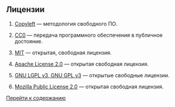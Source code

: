 ## Лицензии

1. [Copyleft](https://ru.wikipedia.org/wiki/Копилефт) — методология свободного ПО.

2. [CC0](https://ru.wikipedia.org/wiki/Лицензии_и_инструменты_Creative_Commons) — передача программного обеспечения в публичное достояние. 

3. [MIT](https://ru.wikipedia.org/wiki/Лицензия_MIT) — открытая, свободная лицензия. 

4. [Apache License 2.0](https://ru.wikipedia.org/wiki/Лицензия_Apache) — открытая свободная лицензия. 

5. [GNU LGPL v3, GNU GPL v3](https://ru.wikipedia.org/wiki/Лицензия_Apache) — открытые свободные лицензии. 

6. [Mozilla Public License 2.0](https://ru.wikipedia.org/wiki/Mozilla_Public_License) — открытая свободная лицензия. 

 [Перейти к содержанию](readme.md)